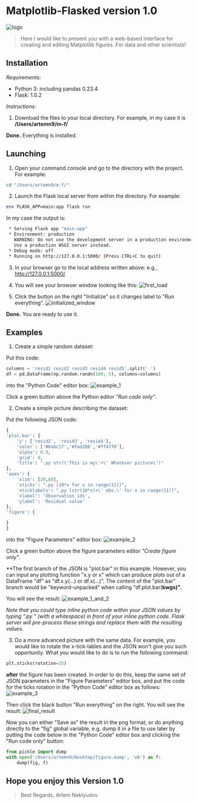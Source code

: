 # Matplotlib-Flasked version 1.0
![logo](https://uccc9f5da42f4b2523716feb0c45.previews.dropboxusercontent.com/p/thumb/AAcg6unJmRE5T5-ngVuFXT7vSpBsxtA8J1yX0yf8lkBGKyp_yPtok4VOldKKbSBtwIRi1TVbI2wT17uW75VJmjqS6dnxOdObF0Ai_zwuWtUepq-BXGu81KMQI4nltzKhi56NdtFlDAhDXylC3OU1YrxmDJHfPGTqVNKQCMTg-BVHfeL6r9lbAOxyXulOg4Wjgo3TD0BtlD-v8rbmMGgaRxYP0ji6Td2a1bPo3SV9AHDJYIISNXkx3YkENWN0rleqAJSIOoH7oBGsRBIQ_bBfdCtQSb59X9Q1SWJqos7SNcybS-3HxFeu4NZAhy1UAMbwQxVpADwsf7o_QVJH_dF7-eo95PAJl7qTVpGr-XdTVddUIBvYCAQtd_RxDbOnN7XSkc0vfPOk5VPxmWlGXJslitDalCuB0MhAy0-_FrLHxgpqEJbqhOo1MC8gDS0g9ZmM7rIsNGteVIJjER_kWTleWAHE/p.png?fv_content=true&size_mode=5)
> Here I would like to present you with a web-based interface for creating and editing Matplotlib figures. For data and other scientists!

## Installation

*Requirements:*
- Python 3: including pandas 0.23.4
- Flask: 1.0.2

*Instructions:*

1. Download the files to your local directory. For example, in my case it is **/Users/artemn9/m-f/**

**Done.** Everything is installed.

## Launching

1. Open your command console and go to the directory with the project. For example:
~~~bash
cd "/Users/artemn9/m-f/"
~~~
2. Launch the Flask local server from within the directory. For example:
~~~bash
env FLASK_APP=main:app flask run
~~~
In my case the output is:
~~~bash
 * Serving Flask app "main:app"
 * Environment: production
   WARNING: Do not use the development server in a production environment.
   Use a production WSGI server instead.
 * Debug mode: off
 * Running on http://127.0.0.1:5000/ (Press CTRL+C to quit)
~~~
3. In your browser go to the local address written above: e.g., http://127.0.0.1:5000/

4. You will see your browser window looking like this:
![first_load](https://uc2ef639de24d55f8595a9151614.previews.dropboxusercontent.com/p/thumb/AAc5J9VTYz7thzD9WGvc_AhtGVo9EZnJAPVEO5tqmmotW4nCjfX9uFbMI25HIYaiv54c2CEYvFrdnddLnlQaR6ZP2S3iZ4HT73zPuNzbdY8WRF6mvaiyENIKvHp7yisnJPIZSw6QZkE12GpLq2etDoivbhnZara7w9VbG_30RIZSBS9F9ziRqnii9iuCrPgB27Nx6l7hPzpGQvUmKTRcuT_t-2cRSE6LgjJzBd2kc3s0hI1H049IANioz2_xVjX7JTlU-5ZElntPdwUVuPUlfdK2tvO2i9izMGeCKrYqdJyMvr1PucAOxscnWQMnZ6Br_m_eq8Gdl2SXiM1QTVwhYAx2bRX_J1vuJHvciq8hwuZJN6geg3Te4lfqDxGua0XgloRr3obasz7cY4yTqeBbzV5UmGUyEpy7kI0xnHNiLAfNS45_Dhb9PP0T-ZuUp5pNiCP9Gn7lbzBpNu4AdZQCP7pG/p.png?fv_content=true&size_mode=5)

5. Click the button on the right "Initialize" so it changes label to "Run everything".
![initialized_window](https://uc3c301a44519d0d2dfcb407e520.previews.dropboxusercontent.com/p/thumb/AAdcPCG4Hyflf9OiNSevESLhJbF9TgiJsBqNHHi5ZCWnzF590Z_wzxZmqPXUpISZhz4azxSstc2RtnZpZKKKXwFJ5FPz6Sx_2Tr0NmdbUjfaaV9AOhREKVeTnEQFTeSr06Mn_950Nt22PCyxAbnPLUdDHcmE3sUHPy7nTP562QJK410pP6qvWcxqcWC48qMfRHhhXCUw1jofDgP3Aha4Q2Ydp4HBRoBHMJyGlnylqJkiFXYfLt_zIE3Ft2fW3VOjl845kNNjIfpE91jhuT-8fkCMiM1tekhILHesOwoP5_j0RwAMhHdeIRaFtsko4yfRxMspQdmdydjKfKZdhzz-l2bDHh_3r7eWLqvv_7-bW04lFMd97qwgXF3CY8Pu2-9t6DAf9RPSTsorH7QJsyS1rgDG-4g1Nlyhp6sHY5ihl3r_5a4j6fMjOlEytNmzHaYqmLEK9ToY8ZnkgjYK2QU4fOgr/p.png?fv_content=true&size_mode=5)

**Done.** You are ready to use it.

## Examples

1. Create a simple random dataset:

Put this code:
~~~python
columns = 'resid1 resid2 resid3 resid4 resid5'.split(' ')
df = pd.DataFrame(np.random.randn(100, 5), columns=columns)
~~~
into the "Python Code" editor box:
![example_1](https://uc70b5ba5c63cb12a2fec2a10080.previews.dropboxusercontent.com/p/thumb/AAcNT1eBLCvFIvHQMKy-LO0yMYPNQBdbkfYgPDqoR6Y0OQtF5SSHvRPwIhEF-ALoq2kHnE6VmX22vauR4xY-bVcSJoHWQphW2HAB6EYKZf4dxBE1wo3niD8NIHJPr-DtoQDEdfXwAQlf6eRPLZ4u7ONgm_LlQp2CyStq3rRbWw-_MXrnkY5t0D2GA3mjaqBl9fVJPDRvvttvB6hSVTxu2-ntjMuyBYdpCi5sXF6AkPFp5x4YVmKfisFcFlxOQH4mOQGIc7WbJA1YOBDN2I6e9Ip_CEmYNmJVXl1YUaspHg3g8J3FkMq3c4Kj-Jt3grBT4Zy-a1PJR1nWjftbjjeifA4qAGyXTkqqYx-IO2kqnbAZTX6HoznkU05Lb4DTPItphQ27lZUvJF0BXBDmpdT2pDdQwwyuf1nFa-digWyqAHZPfeTxujMtBM_52kZpPJvMhAmkmtVt_VJBc6DC1SIkPL9_/p.png?fv_content=true&size_mode=5)

Click a green button above the Python editor *"Run code only"*.

2. Create a simple picture describing the dataset:

Put the following JSON code:

~~~python
{
'plot.bar': {
    'y': ['resid2', 'resid3', 'resid4'],
    'color': ['#6abc17','#fad206','#ff4770'],
    'alpha': 0.9,
    'grid': 0,
    'title': ".py str(\'This is my\'+\' Whatever picture\')"
},
'axes': {
    'xlim': [20,80],
    'xticks': ".py [10*x for x in range(11)]",
    'xticklabels': ".py [str(10*x)+\' obs.\' for x in range(11)]",
    'xlabel': 'Observation ids',
    'ylabel': 'Residual value'
},
'figure': {

}
}
~~~
into the "Figure Parameters" editor box:
![example_2](https://uc899d5ad4840e79656dc54353d7.previews.dropboxusercontent.com/p/thumb/AAeEkzNOR_qym5O8Ttv7A6etGwXgj3p4VXsrcmJ28-xvn6oWEKUB_GPGiJhb-iE-XKw7HXcB_UmjgBlGp8RKFxkAkTnWytxKsA7G3nXfViOQIL2eNbLpuBz9iiXVJAcgPIQ1FagtpiutqT5FL8Gv-gcAUkXjYR6PloqYLaUkS9TnD0gZXs-rApcAmMNL1rsCpIrk9mt0_o4RafOuF1m_HmaTcO4byYc-cs0okTZldmxDD8wG2ViZ0D5v6tLPQ1CMXCYh9pw1MVKI-dyzI4_6cDFTmbBtiCkgp0765kQmHTiSHX6ZtK3e2eY-ZsVxWKnUWYKMpRCQ8rTQFCxZ_sgd5Aft7goW3LTllBALYlVuVriADPu9IiwFmfUdESnqt659StXrAEZ8-V55U3qsGdPwFGbUAW68mRSQbZ40H2QwBcVnKF1e3n9F3szBuXLOCYU_K3LeykXtiVY16blYS_hXMTY5/p.png?fv_content=true&size_mode=5)

Click a green button above the figure parameters editor *"Create figure only"*.

**The first branch of the JSON is "plot.bar" in this example. However, you can input any plotting function "x.y or x" which can produce plots out of a DataFrame "df" as "df.x.y(...) or df.x(...)". The content of the "plot.bar" branch would be "keyword-unpacked" when calling "df.plot.bar(**kwgs)".**

You will see the result:
![example_1_and_2](https://ucbc047b0f0d8cb881ece5c2bc1e.previews.dropboxusercontent.com/p/thumb/AAd0mos3mAtnPRaDbG55OZ6p7YrHEurB32RvPG7TIEkD9OAs9mR4QSZjyE_yMHhLgNNYKgXiXoLGNhwUWfNf-W6ZaxD3bQxM-DWLUCA8CIh_0AOubCh1wfYsruz7Hpax4jFcW8Vq9W85S50ojxAsYPdSRjyqCdQtLYxQxB3M4QRFNqvU6e53UY6Kh-DXaxJ4jgI6Smt-RRenBd8ixShq7fdtEnoq2hAVTzkpZ8geGhUJLvQgE5OL6x2bmKdawLVB4dNWvbOksCcW-K2SlTK8_vWTs4VaqV2tNAQHPyNd5Fh1v6b4fKMjX4eiSwZxz703orpXCPXYNMGQpAcvxl2FzL1zauiBK8pHZYSLw1EzF08nMdZfD3-XnL4YFt18wrFDDDVKd2LVQlnHl7ZQvhEOw3aP1VvdaPW3eyv_x33RWW3HmGxlbCtDj2oIarhAtma_RggvaxxZJ1je8_jGYc-i3SQo/p.png?fv_content=true&size_mode=5)

*Note that you could type inline python code within your JSON values by typing ".py " (with a whitespace) in front of your inline python code. Flask server will pre-process these strings and replace them with the resulting values.*

3. Do a more advanced picture with the same data. For example, you would like to rotate the x-tick-lables and the JSON won't give you such opportunity. What you would like to do is to run the following command:
~~~python
plt.xticks(rotation=35)
~~~
**after** the figure has been created.
In order to do this, keep the same set of JSON parameters in the "Figure Parameters" editor box, and put the code for the ticks rotation in the "Python Code" editor box as follows:
![example_3](https://uc5327c8d0a0fd980ea1ff9648e4.previews.dropboxusercontent.com/p/thumb/AAcc279P77p7WMb13Wp-ewbLYbEFy--AQSxsje5DlcFRsFYuJ6qtucvJhczHAo1FhaD0swZxqfU9B9fg0PRM6o8Zx4fo9iJwRGr0u9Y06EMpRho5jc7lkPeejbBcrxYOfHcYuLmrUPmCMFxPrkEOdY-LSAcKq3J9EdGL1HrGCpOgbQjwzCZnjzrAyw5-lIBQUK3bodayMCPdjienWcuYPw_gp3sw0_IIxTtJiIvSfqb0tchw2wQFf2JajVygNwRynvbcve9RO9E1MgEFLHKgGCrGxdRpiaGHDTX8QPCA7QkqIJ3rZ5r9hC7qMGLTNCcSaUYlS7HkQk1j4e1cbk2fwUIIqlg7FpxVSC5BlTH6JJeaBmSHbVk5lQbv8N39Bc-uIz23tV0R7NnCLHqkh8HL33flkRn_01Ddin7719BYgVWRCvXi4Geqc4oT_X85YjGhCwSCYreBo4IhnBqcjbq-DvUt/p.png?fv_content=true&size_mode=5)

Then click the black button "Run everything" on the right. You will see the result:
![final_result](https://uc8ab190f207700b83eafe67214f.previews.dropboxusercontent.com/p/thumb/AAfAa-ImyZAHChXS6BaH3nHUATb92QolT5DGUN1zQJ-z1Lkqacpvx02nchHxve9QAie9iJwGWbcQdUQgu9nFofKQNppItkC-fQuhH0OOvKWKckO-GL4H8MnEBBPGQxay6aotF429JuYju4M08ySWm4TTeKUT5waJncjZcUgM1o_1igqUfPXR0sOWs8S5CBbrViabLC0Ywxl8kbUDIeUVA69y4EHCrOEIxWb-ezv7rcJXAoEO7pDkLhi5cO9sqgalMZssRAE9P1_qZ6I8FhC2dNvgomrDfHkspTYwOHatSsQhHysV3FPYEslNGziQ5mk1jyf2hg12ZBiVbDjPXSXHROtKDPvxxkvAft82sZ3IhnV9wFs7SWHTgrFQuquGfQYzMB4D1X0Nw4zZIJ97yPEnlbYdSfHFpn8lbQsDinMbB5fR0rit6D2dyCL9D2jcMN4NZkqlGSImDweklYRtU1Y0TO8E/p.png?fv_content=true&size_mode=5)

Now you can either "Save as" the result in the png format, or do anything directly to the "fig" global variable, e.g. dump it in a file to use later by putting the code below in the "Python Code" editor box and clicking the "Run code only" button:
~~~python
from pickle import dump
with open('/Users/artemn9/Desktop/figure.dump', 'wb') as f:
    dump(fig, f)
~~~

## Hope you enjoy this Version 1.0

> Best Regards,
Artem Neklyudov
